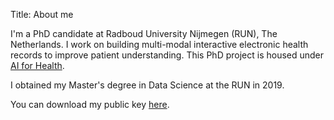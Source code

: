 Title: About me

I'm a PhD candidate at Radboud University Nijmegen (RUN), The Netherlands. I
work on building multi-modal interactive electronic health records to improve
patient understanding. This PhD project is housed under [AI for
Health](https://ai-for-health.nl).

I obtained my Master's degree in Data Science at the RUN in 2019.

You can download my public key
[here](https://share.koendercksen.com/public_key.asc).
